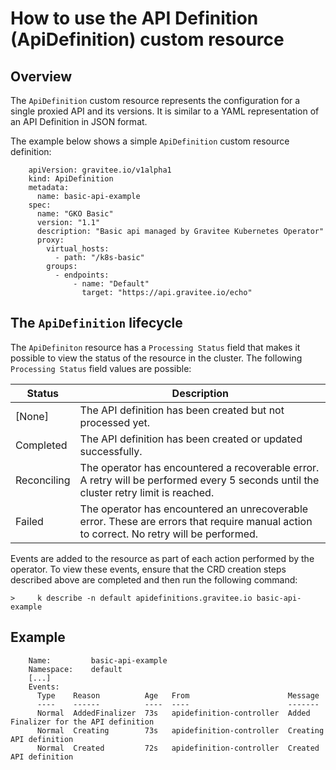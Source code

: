 # How to use the API Definition (ApiDefinition) custom resource

## Overview

The `ApiDefinition` custom resource represents the configuration for a single proxied API and its versions. It is similar to a YAML representation of an API Definition in JSON format.

The example below shows a simple `ApiDefinition` custom resource definition:

```
    apiVersion: gravitee.io/v1alpha1
    kind: ApiDefinition
    metadata:
      name: basic-api-example
    spec:
      name: "GKO Basic"
      version: "1.1"
      description: "Basic api managed by Gravitee Kubernetes Operator"
      proxy:
        virtual_hosts:
          - path: "/k8s-basic"
        groups:
          - endpoints:
              - name: "Default"
                target: "https://api.gravitee.io/echo"
```

## The `ApiDefinition` lifecycle

The `ApiDefiniton` resource has a `Processing Status` field that makes it possible to view the status of the resource in the cluster. The following `Processing Status` field values are possible:

| Status      | Description                                                                                                                              |
| ----------- | ---------------------------------------------------------------------------------------------------------------------------------------- |
| \[None]     | The API definition has been created but not processed yet.                                                                               |
| Completed   | The API definition has been created or updated successfully.                                                                             |
| Reconciling | The operator has encountered a recoverable error. A retry will be performed every 5 seconds until the cluster retry limit is reached.    |
| Failed      | The operator has encountered an unrecoverable error. These are errors that require manual action to correct. No retry will be performed. |

Events are added to the resource as part of each action performed by the operator. To view these events, ensure that the CRD creation steps described above are completed and then run the following command:

```
>     k describe -n default apidefinitions.gravitee.io basic-api-example
```

## Example

```
    Name:         basic-api-example
    Namespace:    default
    [...]
    Events:
      Type    Reason          Age   From                      Message
      ----    ------          ----  ----                      -------
      Normal  AddedFinalizer  73s   apidefinition-controller  Added Finalizer for the API definition
      Normal  Creating        73s   apidefinition-controller  Creating API definition
      Normal  Created         72s   apidefinition-controller  Created API definition
```
